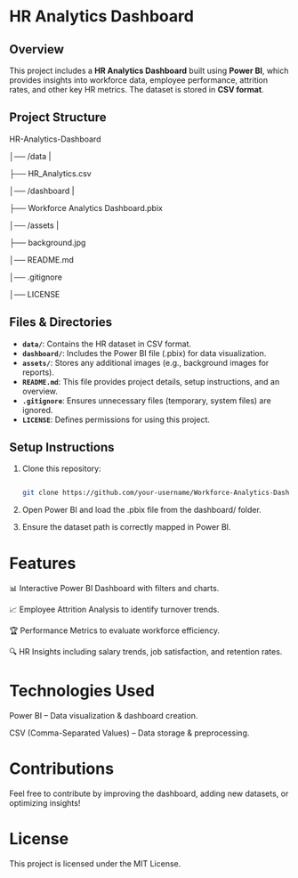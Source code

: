 # HR Analytics Dashboard

## Overview
This project includes a **HR Analytics Dashboard** built using **Power BI**, which provides insights into workforce data, employee performance, attrition rates, and other key HR metrics. The dataset is stored in **CSV format**.

## Project Structure
HR-Analytics-Dashboard 

 │── /data |

   ├── HR_Analytics.csv 

 │── /dashboard |

   ├── Workforce Analytics Dashboard.pbix 

 │── /assets |

   ├── background.jpg 

 │── README.md 

 │── .gitignore 

 │── LICENSE

## Files & Directories
- **`data/`**: Contains the HR dataset in CSV format.
- **`dashboard/`**: Includes the Power BI file (.pbix) for data visualization.
- **`assets/`**: Stores any additional images (e.g., background images for reports).
- **`README.md`**: This file provides project details, setup instructions, and an overview.
- **`.gitignore`**: Ensures unnecessary files (temporary, system files) are ignored.
- **`LICENSE`**: Defines permissions for using this project.

## Setup Instructions
1. Clone this repository:

   ```bash

   git clone https://github.com/your-username/Workforce-Analytics-Dashboard.git

2. Open Power BI and load the .pbix file from the dashboard/ folder.

3. Ensure the dataset path is correctly mapped in Power BI.

# Features
📊 Interactive Power BI Dashboard with filters and charts.

📈 Employee Attrition Analysis to identify turnover trends.

🏆 Performance Metrics to evaluate workforce efficiency.

🔍 HR Insights including salary trends, job satisfaction, and retention rates.

# Technologies Used
Power BI – Data visualization & dashboard creation.

CSV (Comma-Separated Values) – Data storage & preprocessing.

# Contributions
Feel free to contribute by improving the dashboard, adding new datasets, or optimizing insights!

# License
This project is licensed under the MIT License.

